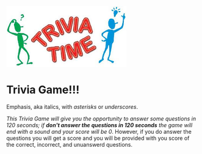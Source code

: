<a href="https://fpinder.github.io/TriviaGame/"><img src="https://github.com/fpinder/TriviaGame/blob/master/assets/images/Trivia.jpg" alt="Trivia Game"></a>

# Trivia Game!!!

Emphasis, aka italics, with *asterisks* or _underscores_.

*This Trivia Game will give you the opportunity to answer some questions in 120 seconds; if **don't answer the questions in 120 seconds** the game will end with a sound and your score will be 0*. However, if you do answer the questions you will get a score and you will be provided with you score of the correct, incorrect, and unuanswerd questions.
